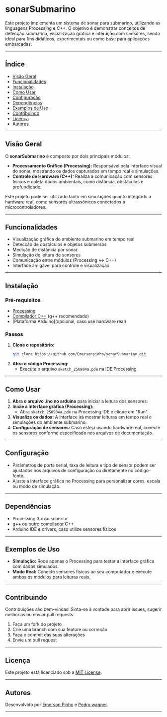 # sonarSubmarino

Este projeto implementa um sistema de sonar para submarino, utilizando as linguagens Processing e C++. O objetivo é demonstrar conceitos de detecção submarina, visualização gráfica e interação com sensores, sendo ideal para fins didáticos, experimentais ou como base para aplicações embarcadas.

---

## Índice

- [Visão Geral](#visão-geral)
- [Funcionalidades](#funcionalidades)
- [Instalação](#instalação)
- [Como Usar](#como-usar)
- [Configuração](#configuração)
- [Dependências](#dependências)
- [Exemplos de Uso](#exemplos-de-uso)
- [Contribuindo](#contribuindo)
- [Licença](#licença)
- [Autores](#autores)

---

## Visão Geral

O **sonarSubmarino** é composto por dois principais módulos:

- **Processamento Gráfico (Processing):** Responsável pela interface visual do sonar, mostrando os dados capturados em tempo real e simulações.
- **Controle de Hardware (C++):** Realiza a comunicação com sensores físicos e coleta dados ambientais, como distância, obstáculos e profundidade.

Este projeto pode ser utilizado tanto em simulações quanto integrado a hardware real, como sensores ultrassônicos conectados a microcontroladores.

---

## Funcionalidades

- Visualização gráfica do ambiente submarino em tempo real
- Detecção de obstáculos e objetos submersos
- Medição de distância por sonar
- Simulação de leitura de sensores
- Comunicação entre módulos (Processing ↔ C++)
- Interface amigável para controle e visualização

---

## Instalação

### Pré-requisitos

- [Processing](https://processing.org/download/)
- [Compilador C++](https://gcc.gnu.org/) (g++ recomendado)
- [Plataforma Arduino](opcional, caso use hardware real)

### Passos

1. **Clone o repositório:**
   ```bash
   git clone https://github.com/Emersonpinho/sonarSubmarino.git
   ```
2. **Abra o código Processing:**
   - Execute o arquivo `sketch_250904a.pde` na IDE Processing.

---

## Como Usar

1. **Abra o arquivo .ino no arduino** para iniciar a leitura dos sensores:
2. **Inicie a interface gráfica (Processing):**
   - Abra `sketch_250904a.pde` na Processing IDE e clique em "Run".
3. **Visualize os dados:** A interface irá mostrar leituras em tempo real e simulações do ambiente submarino.
4. **Configuração de sensores:** Caso esteja usando hardware real, conecte os sensores conforme especificado nos arquivos de documentação.

---

## Configuração

- Parâmetros de porta serial, taxa de leitura e tipo de sensor podem ser ajustados nos arquivos de configuração ou diretamente no código-fonte.
- Ajuste a interface gráfica no Processing para personalizar cores, escala ou modo de simulação.

---

## Dependências

- Processing 3.x ou superior
- g++ ou outro compilador C++
- Arduino IDE e drivers, caso utilize sensores físicos

---

## Exemplos de Uso

- **Simulação:** Rode apenas o Processing para testar a interface gráfica com dados simulados.
- **Modo Real:** Conecte sensores físicos ao seu computador e execute ambos os módulos para leituras reais.

---

## Contribuindo

Contribuições são bem-vindas! Sinta-se à vontade para abrir issues, sugerir melhorias ou enviar pull requests.

1. Faça um fork do projeto
2. Crie uma branch com sua feature ou correção
3. Faça o commit das suas alterações
4. Envie um pull request

---

## Licença

Este projeto está licenciado sob a [MIT License](LICENSE).

---

## Autores

Desenvolvido por [Emerson Pinho](https://github.com/Emersonpinho) e [Pedro wagner](PedroWagnerDev).

---
